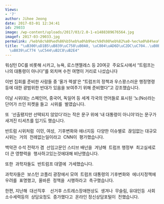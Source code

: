 ```yaml
---
Views:
- '7'
author: Jihee Jeong
date: 2017-03-01 12:34:41
id: 29033
image: /wp-content/uploads/2017/03/2.0-1-e1488389676564.jpg
imagef: 2017-03-29033.jpg
permalink: /%eb%8c%80%ed%86%b5%eb%a0%b9%ec%9d%98%eb%82%a0-%ec%a0%84%ea%b5%ad%ec%8b%9c%ec%9c%84-%eb%82%b4-%eb%8c%80%ed%86%b5%eb%a0%b9%ec%9d%b4-%ec%95%84%eb%8b%88%eb%8b%a4/
title: "\uB300\uD1B5\uB839\uC758\uB0A0, \uC804\uAD6D\uC2DC\uC704..\uB0B4 \uB300\uD1B5\
  \uB839\uC774 \uC544\uB2C8\uB2E4"
---
```


워싱턴 DC를 비롯해 시카고, 뉴욕, 로스앤젤레스 등 20여곳  주요도시에서 “트럼프는 나의 대통령이 아니다”를 외치며 수천 여명이 거리로 나섰습니다

이번 집회를 준비한 사람들 중 ‘올가 렉셀’은 “트럼프의 정책과 우스꽝스러운 행정명령 등에 대한 광범위한 반대가 있음을 보여주기 위해 준비했다”고 강조했습니다.

이날 시위대는 스페인어, 중국어, 독일어 등 세계 각국의 언어들로 표시된 ‘노(No)라는 단어가 쓰인 피켓을 들고  시위를  벌였습니다.

또  ‘선출됐지만 선택되지 않았다’라는 작은 문구 위에 ‘내 대통령이 아니야’라는 문구가 새겨진 티셔츠를 입기도 했습니다.

반트럼 시위처럼  이민, 여성,  기후변화와 에너지등  다양한 이슈별로  끊임없는 대규모시위는  거의  전례없는일이라고  CNN이  평가했습니다.

백악관 수석 전략가 겸  선임고문인 스티브 배넌을  겨냥해  트럼프 행정부  최고실세로 더 큰 영향력을  행사하고있는것에대해 비난했습니다.

또한  과학자들도  반트럼프 대열에  가세했습니다.

과학자들은  보스턴 코플리 광장에서 모여  트럼프 대통령의 기후변화와  에너지정책에  우려를  표명했고,  올바른  정책을  시행하라고  촉구했습니다.

한편, 지난해  대선직후    선거후 스트레스장애현상도  생겨나  무슬림, 유대인등  사회소수세력등의  상담요청도  증가했다고  온라인 정신상담포털이  전했습니다.

&nbsp;

&nbsp;

&nbsp;

&nbsp;